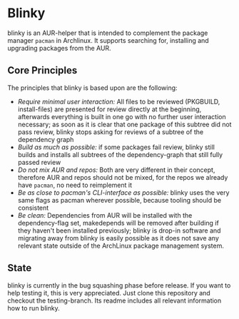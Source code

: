 # Blinky

blinky is an AUR-helper that is intended to complement the package manager `pacman` in Archlinux.
It supports searching for, installing and upgrading packages from the AUR.


## Core Principles

The principles that blinky is based upon are the following:

  * *Require minimal user interaction:* All files to be reviewed (PKGBUILD, install-files) are presented for review directly at the beginning, afterwards everything is built in one go with no further user interaction necessary; as soon as it is clear that one package of this subtree did not pass review, blinky stops asking for reviews of a subtree of the dependency graph 
  * *Build as much as possible:* if some packages fail review, blinky still builds and installs all subtrees of the dependency-graph that still fully passed review
  * *Do not mix AUR and repos:* Both are very different in their concept, therefore AUR and repos should not be mixed, for the repos we already have `pacman`, no need to reimplement it
  * *Be as close to pacman's CLI-interface as possible:* blinky uses the very same flags as pacman wherever possible, because tooling should be consistent
  * *Be clean:* Dependencies from AUR will be installed with the dependency-flag set, makedepends will be removed after building if they haven't been installed previously; blinky is drop-in software and migrating away from blinky is easily possible as it does not save any relevant state outside of the ArchLinux package management system.


## State

blinky is currently in the bug squashing phase before release. If you want to help testing it, this is very appreciated. Just clone this repository and checkout the testing-branch. Its readme includes all relevant information how to run blinky.

